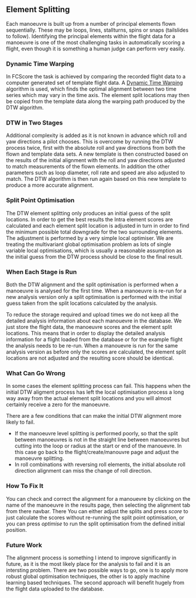## Element Splitting

Each manoeuvre is built up from a number of principal elements flown sequentially. These may be loops, lines, stallturns, spins or snaps (tailslides to follow). Identifying the principal elements within the flight data for a manoeuvre is one of the most challenging tasks in automatically scoring a flight, even though it is something a human judge can perform very easily. 

### Dynamic Time Warping

In FCScore the task is achieved by comparing the recorded flight data to a computer generated set of template flight data. A [Dynamic Time Warping](https://cs.fit.edu/~pkc/papers/tdm04.pdf) algorithm is used, which finds the optimal alignment between two time series which may vary in the time axis. The element split locations may then be copied from the template data along the warping path produced by the DTW algorithm. 

### DTW in Two Stages

Additional complexity is added as it is not known in advance which roll and yaw directions a pilot chooses. This is overcome by running the DTW process twice, first with the absolute roll and yaw directions from both the flown and template data sets. A new template is then constructed based on the results of the initial alignment with the roll and yaw directions adjusted to match measurements of the flown elements. In addition the other parameters such as loop diameter, roll rate and speed are also adjusted to match. The DTW algorithm is then run again based on this new template to produce a more accurate alignment. 

### Split Point Optimisation

The DTW element splitting only produces an initial guess of the split locations. In order to get the best results the Intra element scores are calculated and each element split location is adjusted in turn in order to find the minimum possible total downgrade for the two surrounding elements. The adjustment is performed by a very simple local optimiser. We are treating the multivariant global optimisation problem as lots of single variable local optimisations, which is usually a reasonable assumption as the initial guess from the DTW process should be close to the final result.

### When Each Stage is Run

Both the DTW alignment and the split optimisation is performed when a manoeuvre is analysed for the first time. When a manoeuvre is re-run for a new analysis version only a split optimisation is performed with the initial guess taken from the split locations calculated by the analysis.

To reduce the storage required and upload times we do not keep all the detailed analysis information about each manouevre in the database. We just store the flight data, the manoeuvre scores and the element split locations. This means that in order to display the detailed analysis information for a flight loaded from the database or for the example flight the analysis needs to be re-run. When a manouevre is run for the same analysis version as before only the scores are calculated, the element split locations are not adjusted and the resulting score should be identical. 

### What Can Go Wrong

In some cases the element splitting process can fail. This happens when the initial DTW aligment process has left the local optimisation process a long way away from the actual element split locations and you will almost certainly receive a zero for the manoeuvre.

There are a few conditions that can make the initial DTW alignment more likely to fail. 
- If the manoeuvre level splitting is performed poorly, so that the split between manoeuvres is not in the straight line between manoeuvres but cutting into the loop or radius at the start or end of the manouevre. In this case go back to the flight/create/manouvre page and adjust the manoeuvre splitting.
- In roll combinations with reversing roll elements, the initial absolute roll direction alignment can miss the change of roll direction.

### How To Fix It

You can check and correct the alignment for a manouevre by clicking on the name of the manoeuvre in the results page, then selecting the alignment tab from there navbar. There You can either adjust the splits and press *score* to just calculate the scores without re-running the split point optimisation, or you can press *optimise* to run the split optimisation from the defined initial position.

### Future Work

The alignment process is something I intend to improve significantly in future, as it is the most likely place for the analysis to fail and it is an intersting problem. There are two possible ways to go, one is to apply more robust global optimisation techniques, the other is to apply machine learning based techniques. The second approach will benefit hugely from the flight data uploaded to the database.